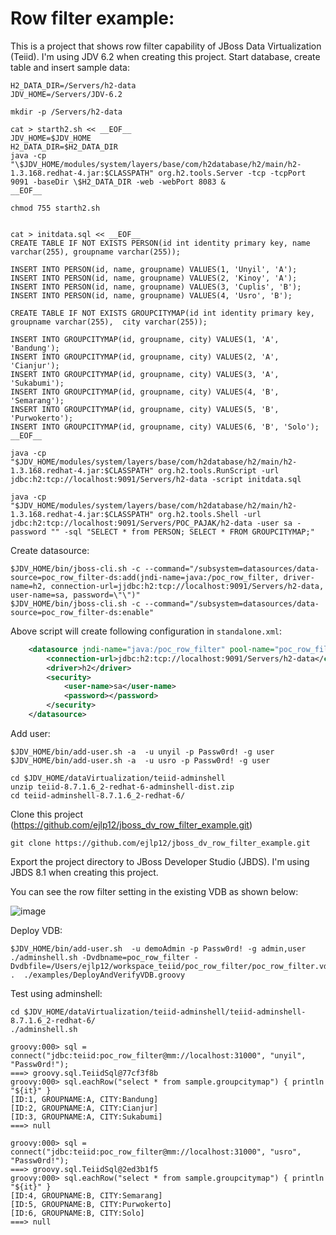# Row filter example:

This is a project that shows row filter capability of JBoss Data Virtualization (Teiid). I'm using JDV 6.2 when creating this project. 
Start database, create table and insert sample data:


```
H2_DATA_DIR=/Servers/h2-data
JDV_HOME=/Servers/JDV-6.2

mkdir -p /Servers/h2-data

cat > starth2.sh << __EOF__
JDV_HOME=$JDV_HOME
H2_DATA_DIR=$H2_DATA_DIR
java -cp "\$JDV_HOME/modules/system/layers/base/com/h2database/h2/main/h2-1.3.168.redhat-4.jar:$CLASSPATH" org.h2.tools.Server -tcp -tcpPort 9091 -baseDir \$H2_DATA_DIR -web -webPort 8083 &
__EOF__

chmod 755 starth2.sh


cat > initdata.sql << __EOF__
CREATE TABLE IF NOT EXISTS PERSON(id int identity primary key, name varchar(255), groupname varchar(255));

INSERT INTO PERSON(id, name, groupname) VALUES(1, 'Unyil', 'A');
INSERT INTO PERSON(id, name, groupname) VALUES(2, 'Kinoy', 'A');
INSERT INTO PERSON(id, name, groupname) VALUES(3, 'Cuplis', 'B');
INSERT INTO PERSON(id, name, groupname) VALUES(4, 'Usro', 'B');

CREATE TABLE IF NOT EXISTS GROUPCITYMAP(id int identity primary key, groupname varchar(255),  city varchar(255));

INSERT INTO GROUPCITYMAP(id, groupname, city) VALUES(1, 'A', 'Bandung');
INSERT INTO GROUPCITYMAP(id, groupname, city) VALUES(2, 'A', 'Cianjur');
INSERT INTO GROUPCITYMAP(id, groupname, city) VALUES(3, 'A', 'Sukabumi');
INSERT INTO GROUPCITYMAP(id, groupname, city) VALUES(4, 'B', 'Semarang');
INSERT INTO GROUPCITYMAP(id, groupname, city) VALUES(5, 'B', 'Purwokerto');
INSERT INTO GROUPCITYMAP(id, groupname, city) VALUES(6, 'B', 'Solo');
__EOF__

java -cp "$JDV_HOME/modules/system/layers/base/com/h2database/h2/main/h2-1.3.168.redhat-4.jar:$CLASSPATH" org.h2.tools.RunScript -url jdbc:h2:tcp://localhost:9091/Servers/h2-data -script initdata.sql

java -cp "$JDV_HOME/modules/system/layers/base/com/h2database/h2/main/h2-1.3.168.redhat-4.jar:$CLASSPATH" org.h2.tools.Shell -url jdbc:h2:tcp://localhost:9091/Servers/POC_PAJAK/h2-data -user sa -password "" -sql "SELECT * from PERSON; SELECT * FROM GROUPCITYMAP;"
```


Create datasource:

```
$JDV_HOME/bin/jboss-cli.sh -c --command="/subsystem=datasources/data-source=poc_row_filter-ds:add(jndi-name=java:/poc_row_filter, driver-name=h2, connection-url=jjdbc:h2:tcp://localhost:9091/Servers/h2-data, user-name=sa, password=\"\")"
$JDV_HOME/bin/jboss-cli.sh -c --command="/subsystem=datasources/data-source=poc_row_filter-ds:enable"
```

Above script will create following configuration in `standalone.xml`:

```xml
    <datasource jndi-name="java:/poc_row_filter" pool-name="poc_row_filter" enabled="true">
        <connection-url>jdbc:h2:tcp://localhost:9091/Servers/h2-data</connection-url>
        <driver>h2</driver>
        <security>
            <user-name>sa</user-name>
            <password></password>
        </security>
    </datasource>
```

Add user:

```
$JDV_HOME/bin/add-user.sh -a  -u unyil -p Passw0rd! -g user
$JDV_HOME/bin/add-user.sh -a  -u usro -p Passw0rd! -g user
```

```
cd $JDV_HOME/dataVirtualization/teiid-adminshell
unzip teiid-8.7.1.6_2-redhat-6-adminshell-dist.zip
cd teiid-adminshell-8.7.1.6_2-redhat-6/
```

Clone this project (https://github.com/ejlp12/jboss_dv_row_filter_example.git)

```
git clone https://github.com/ejlp12/jboss_dv_row_filter_example.git
```

Export the project directory to JBoss Developer Studio (JBDS). I'm using JBDS 8.1 when creating this project.

You can see the row filter setting in the existing VDB as shown below:

![image](https://cloud.githubusercontent.com/assets/3068071/11835166/0787e636-a405-11e5-9209-d4dcb0f0e626.png)

Deploy VDB:

```
$JDV_HOME/bin/add-user.sh  -u demoAdmin -p Passw0rd! -g admin,user
./adminshell.sh -Dvdbname=poc_row_filter -Dvdbfile=/Users/ejlp12/workspace_teiid/poc_row_filter/poc_row_filter.vdb .  ./examples/DeployAndVerifyVDB.groovy
```

Test using adminshell:



```
cd $JDV_HOME/dataVirtualization/teiid-adminshell/teiid-adminshell-8.7.1.6_2-redhat-6/
./adminshell.sh

groovy:000> sql = connect("jdbc:teiid:poc_row_filter@mm://localhost:31000", "unyil", "Passw0rd!");
===> groovy.sql.TeiidSql@77cf3f8b
groovy:000> sql.eachRow("select * from sample.groupcitymap") { println "${it}" }
[ID:1, GROUPNAME:A, CITY:Bandung]
[ID:2, GROUPNAME:A, CITY:Cianjur]
[ID:3, GROUPNAME:A, CITY:Sukabumi]
===> null

groovy:000> sql = connect("jdbc:teiid:poc_row_filter@mm://localhost:31000", "usro", "Passw0rd!");
===> groovy.sql.TeiidSql@2ed3b1f5
groovy:000> sql.eachRow("select * from sample.groupcitymap") { println "${it}" }
[ID:4, GROUPNAME:B, CITY:Semarang]
[ID:5, GROUPNAME:B, CITY:Purwokerto]
[ID:6, GROUPNAME:B, CITY:Solo]
===> null
```
